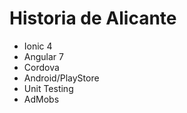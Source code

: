 # Historia de Alicante

- Ionic 4
- Angular 7
- Cordova
- Android/PlayStore
- Unit Testing
- AdMobs
